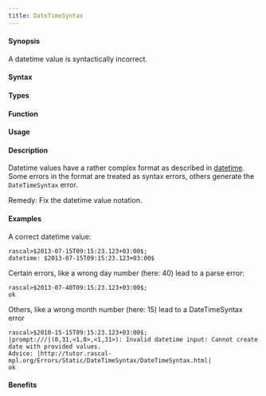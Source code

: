 ```yaml
---
title: DateTimeSyntax
---
```


#### Synopsis

A datetime value is syntactically incorrect.

#### Syntax

#### Types

#### Function
       
#### Usage

#### Description

Datetime values have a rather complex format as described in [datetime](/docs//Rascal/Expressions/Values/DateTime).
Some errors in the format are treated as syntax errors, others generate the `DateTimeSyntax` error.

Remedy: Fix the datetime value notation.

#### Examples

A correct datetime value:

```rascal-shell
rascal>$2013-07-15T09:15:23.123+03:00$;
datetime: $2013-07-15T09:15:23.123+03:00$
```
Certain errors, like a wrong day number (here: 40) lead to a parse error:

```rascal-shell
rascal>$2013-07-40T09:15:23.123+03:00$;
ok
```

Others, like a wrong month number (here: 15) lead to a DateTimeSyntax error

```rascal-shell
rascal>$2010-15-15T09:15:23.123+03:00$;
|prompt:///|(0,31,<1,0>,<1,31>): Invalid datetime input: Cannot create date with provided values.
Advice: |http://tutor.rascal-mpl.org/Errors/Static/DateTimeSyntax/DateTimeSyntax.html|
ok
```

#### Benefits


